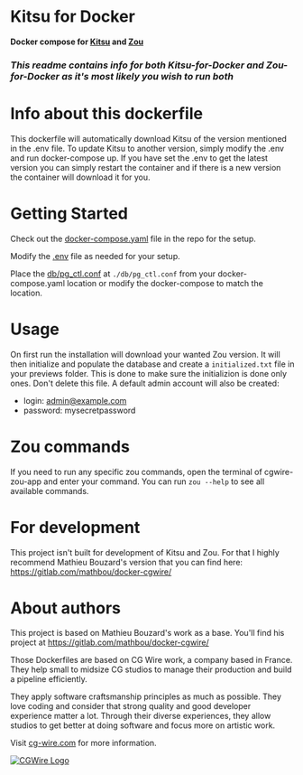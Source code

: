 # Kitsu for Docker

**Docker compose for [Kitsu](https://kitsu.cg-wire.com/) and [Zou](https://zou.cg-wire.com/)**

### *This readme contains info for both Kitsu-for-Docker and Zou-for-Docker as it's most likely you wish to run both*


# Info about this dockerfile

This dockerfile will automatically download Kitsu of the version mentioned in the .env file.
To update Kitsu to another version, simply modify the .env and run docker-compose up.
If you have set the .env to get the latest version you can simply restart the container and if there is a new version the container will download it for you.


# Getting Started

Check out the [docker-compose.yaml](docker-compose.yaml) file in the repo for the setup.

Modify the [.env](.env) file as needed for your setup.

Place the [db/pg_ctl.conf](db/pg_ctl.conf) at `./db/pg_ctl.conf` from your docker-compose.yaml location or modify the docker-compose to match the location.


# Usage

On first run the installation will download your wanted Zou version.
It will then initialize and populate the database and create a `initialized.txt` file in your previews folder. This is done to make sure the initializion is done only ones. Don't delete this file.
A default admin account will also be created:

- login: admin@example.com
- password: mysecretpassword


# Zou commands

If you need to run any specific zou commands, open the terminal of cgwire-zou-app and enter your command.
You can run `zou --help` to see all available commands.


# For development

This project isn't built for development of Kitsu and Zou.
For that I highly recommend Mathieu Bouzard's version that you can find here: https://gitlab.com/mathbou/docker-cgwire/


# About authors

This project is based on Mathieu Bouzard's work as a base. You'll find his project at https://gitlab.com/mathbou/docker-cgwire/

Those Dockerfiles are based on CG Wire work, a company based in France. They help small
to midsize CG studios to manage their production and build a pipeline
efficiently.

They apply software craftsmanship principles as much as possible. They love
coding and consider that strong quality and good developer experience matter a lot.
Through their diverse experiences, they allow studios to get better at doing
software and focus more on  artistic work.

Visit [cg-wire.com](https://cg-wire.com) for more information.

[![CGWire Logo](https://zou.cg-wire.com/cgwire.png)](https://cgwire.com)